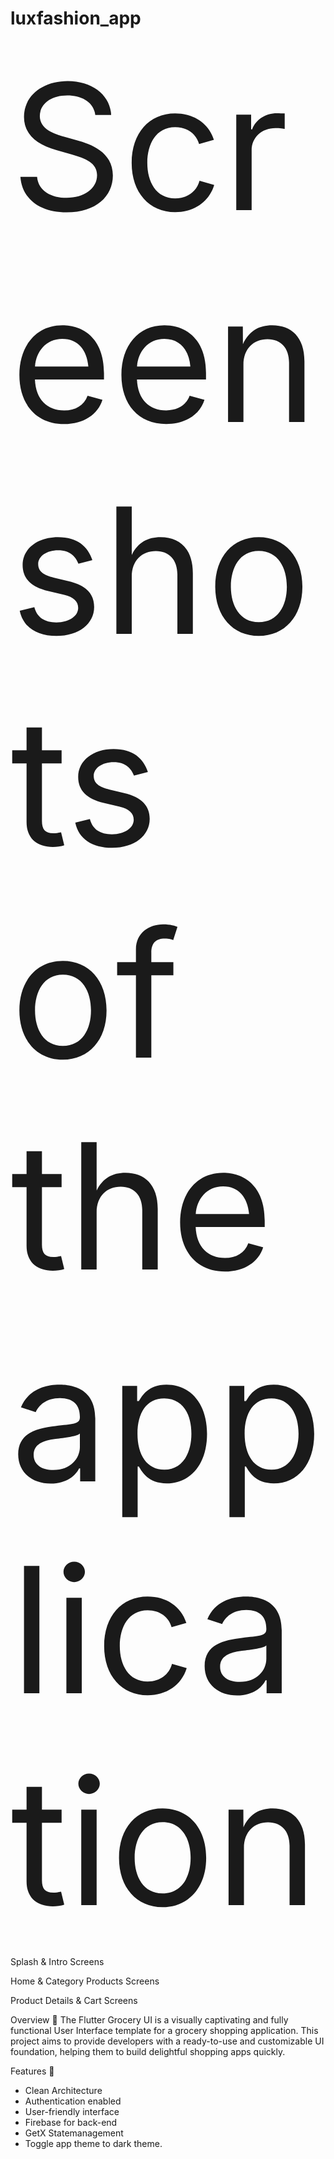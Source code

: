 # luxfashion_app 

<span style="font-size:20em;">Screenshots of the application</span>

   

Splash & Intro Screens

Home & Category Products Screens

Product Details & Cart Screens

Overview 📙
The Flutter Grocery UI is a visually captivating and fully functional User Interface template for a grocery shopping application. This project aims to provide developers with a ready-to-use and customizable UI foundation, helping them to build delightful shopping apps quickly.


Features 🌟
- Clean Architecture  
- Authentication enabled
- User-friendly interface
- Firebase for back-end
- GetX Statemanagement
- Toggle app theme to dark theme.


 
